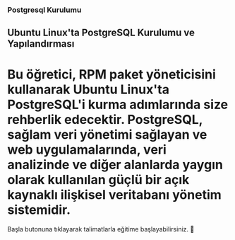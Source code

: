 ### Postgresql Kurulumu 

## Ubuntu Linux'ta PostgreSQL Kurulumu ve Yapılandırması

# Bu öğretici, RPM paket yöneticisini kullanarak Ubuntu Linux'ta PostgreSQL'i kurma adımlarında size rehberlik edecektir. PostgreSQL, sağlam veri yönetimi sağlayan ve web uygulamalarında, veri analizinde ve diğer alanlarda yaygın olarak kullanılan güçlü bir açık kaynaklı ilişkisel veritabanı yönetim sistemidir.
  
Başla butonuna tıklayarak talimatlarla eğitime başlayabilirsiniz. 🚀  